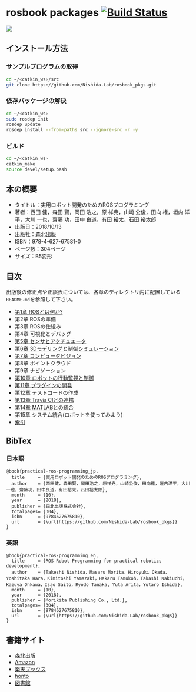 # rosbook packages [![Build Status](https://travis-ci.org/Nishida-Lab/rosbook_pkgs.svg?branch)](https://travis-ci.org/Nishida-Lab/rosbook_pkgs) 

<a href="//af.moshimo.com/af/c/click?a_id=721029&p_id=170&pc_id=185&pl_id=4062&s_v=b5Rz2P0601xu&url=http%3A%2F%2Fwww.amazon.co.jp%2Fexec%2Fobidos%2FASIN%2F462767581X" target="_blank" ><img src="https://images-na.ssl-images-amazon.com/images/I/5138TndGCwL.jpg" border="0" ></a><img src="//i.moshimo.com/af/i/impression?a_id=721029&p_id=170&pc_id=185&pl_id=4062" width="1" height="1" style="border:none;">

## インストール方法
### サンプルプログラムの取得
```bash
cd ~/<catkin_ws>/src
git clone https://github.com/Nishida-Lab/rosbook_pkgs.git
```

### 依存パッケージの解決
```bash
cd ~/<catkin_ws>
sudo rosdep init
rosdep update
rosdep install --from-paths src --ignore-src -r -y
```

### ビルド
```bash
cd ~/<catkin_ws>
catkin_make
source devel/setup.bash
```

## 本の概要

- タイトル：実用ロボット開発のためのROSプログラミング
- 著者：西田 健，森田 賢，岡田 浩之，原 祥尭，山崎 公俊，田向 権，垣内 洋平，大川 一也，齋藤 功，田中 良道，有田 裕太，石田 裕太郎
- 出版日：2018/10/13
- 出版社：森北出版
- ISBN：978-4-627-67581-0
- ページ数：304ページ
- サイズ：B5変形

## 目次
出版後の修正点や正誤表については、各章のディレクトリ内に配置している`README.md`を参照して下さい。
- [第1章 ROSとは何か?](https://github.com/Nishida-Lab/rosbook_pkgs/tree/master/chapter1)
- 第2章 ROSの準備
- 第3章 ROSの仕組み
- 第4章 可視化とデバッグ
- [第5章 センサとアクチュエータ](https://github.com/Nishida-Lab/rosbook_pkgs/tree/master/chapter5)
- [第6章 3Dモデリングと制御シミュレーション](https://github.com/Nishida-Lab/rosbook_pkgs/tree/master/chapter6)
- [第7章 コンピュータビジョン](https://github.com/Nishida-Lab/rosbook_pkgs/tree/master/chapter7)
- 第8章 ポイントクラウド
- 第9章 ナビゲーション
- [第10章 ロボットの行動監視と制御](https://github.com/Nishida-Lab/rosbook_pkgs/tree/master/chapter10)
- [第11章 プラグインの開発](https://github.com/Nishida-Lab/rosbook_pkgs/tree/master/chapter11)
- 第12章 テストコードの作成
- [第13章 Travis CIとの連携](https://github.com/Nishida-Lab/rosbook_pkgs/tree/master/chapter13)
- [第14章 MATLABとの統合](https://github.com/Nishida-Lab/rosbook_pkgs/tree/master/chapter14)
- 第15章 システム統合(ロボットを使ってみよう)
- [索引](https://github.com/Nishida-Lab/rosbook_pkgs/tree/master/index)

## BibTex
### 日本語
```
@book{practical-ros-programming_jp,
  title     = {実用ロボット開発のためのROSプログラミング},
  author    = {西田健，森田賢，岡田浩之，原祥尭，山崎公俊，田向権，垣内洋平，大川一也，齋藤功，田中良道，有田裕太，石田裕太郎},
  month     = {10},
  year      = {2018},
  publisher = {森北出版株式会社},
  totalpages= {304},
  isbn      = {9784627675810},
  url       = {\url{https://github.com/Nishida-Lab/rosbook_pkgs}}
}
```

### 英語
```
@book{practical-ros-programming_en,
  title     = {ROS Robot Programming for practical robotics development},
  author    = {Takeshi Nishida，Masaru Morita，Hiroyuki Okada，Yoshitaka Hara，Kimitoshi Yamazaki，Hakaru Tamukoh，Takashi Kakiuchi，Kazuya Ohkawa，Isao Saito，Ryodo Tanaka, Yuta Arita，Yutaro Ishida},
  month     = {10},
  year      = {2018},
  publisher = {Morikita Publishing Co., Ltd.},
  totalpages= {304},
  isbn      = {9784627675810},
  url       = {\url{https://github.com/Nishida-Lab/rosbook_pkgs}}
}
```

## 書籍サイト
- [森北出版](http://www.morikita.co.jp/books/book/3240)
- [Amazon](https://www.amazon.co.jp/exec/obidos/ASIN/462767581X?tag=maftracking129219-22&linkCode=ure&creative=6339)
- [楽天ブックス](https://books.rakuten.co.jp/rb/15628639/?scid=af_pc_etc&sc2id=af_103_1_10000645)
- [honto](https://honto.jp/netstore/search.html?gnrcd=1&k=462767581X&srchf=1&srchGnrNm=1)
- [図書館](https://calil.jp/book/462767581X)

